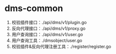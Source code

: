 # dms-common

1. 校验插件接口：./api/dms/v1/plugin.go
2. 反向代理接口：./api/dms/v1/proxy.go
3. 用户查询接口：./api/dms/v1/user.go
4. 用户查询工具：./dmsobject/user.go
5. 校验插件&反向代理注册工具：./register/register.go